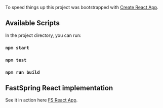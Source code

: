 To speed things up this project was bootstrapped with [Create React App](https://github.com/facebook/create-react-app).

## Available Scripts

In the project directory, you can run:

### `npm start`

### `npm test`

### `npm run build`

## FastSpring React implementation

See it in action here [FS React App](https://fs-react-devrels.vercel.app/).
